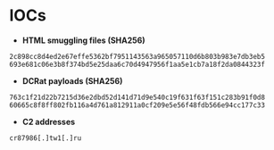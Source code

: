 # IOCs

* **HTML smuggling files (SHA256)**
```text
2c898cc8d4ed2e67effe5362bf7951143563a965057110d6b803b983e7db3eb5
693e681c06e3b8f374bd5e25daa6c70d4947956f1aa5e1cb7a18f2da0844323f
```

* **DCRat payloads (SHA256)**
```text
763c1f21d22b7215d36e2dbd52d141d71d9e540c19f631f63f151c283b91f0d8
60665c8f8ff802fb116a4d761a812911a0cf209e5e56f48fdb566e94cc177c33
```

* **C2 addresses**
```text
cr87986[.]tw1[.]ru
```
